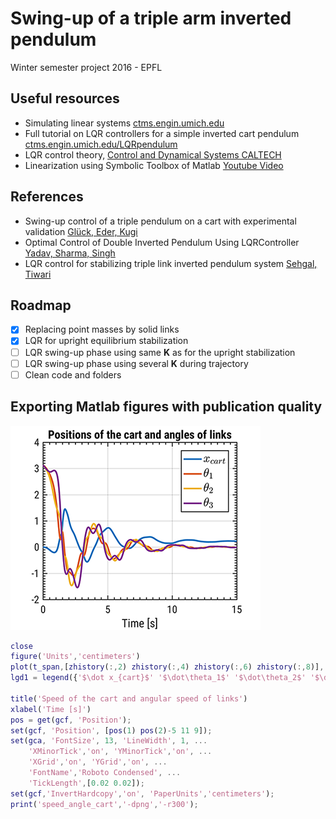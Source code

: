# Swing-up of a triple arm inverted pendulum
Winter semester project 2016 - EPFL

## Useful resources
- Simulating linear systems [ctms.engin.umich.edu](http://ctms.engin.umich.edu/CTMS/index.php?aux=Extras_lsim)
- Full tutorial on LQR controllers for a simple inverted cart pendulum [ctms.engin.umich.edu/LQRpendulum](http://ctms.engin.umich.edu/CTMS/index.php?example=InvertedPendulum&section=ControlStateSpace)
- LQR control theory, [Control and Dynamical Systems CALTECH](http://www.cds.caltech.edu/~murray/courses/cds110/wi06/lqr.pdf)
- Linearization using Symbolic Toolbox of Matlab [Youtube Video](https://www.youtube.com/watch?v=KXQKlpMXJYI)

## References
- Swing-up control of a triple pendulum on a cart with experimental validation [Glück, Eder, Kugi](http://www.acin.tuwien.ac.at/fileadmin/cds/pre_post_print/glueck2013.pdf)
- Optimal Control of Double Inverted Pendulum Using LQRController [Yadav, Sharma, Singh](https://fr.scribd.com/document/83077631/Optimal-Control-of-Double-Inverted-Pendulum-Using-LQR-Controller)
- LQR control for stabilizing triple link inverted pendulum system [Sehgal, Tiwari](https://www.researchgate.net/publication/261075270_LQR_control_for_stabilizing_triple_link_inverted_pendulum_system)

## Roadmap
- [x] Replacing point masses by solid links
- [x] LQR for upright equilibrium stabilization
- [ ] LQR swing-up phase using same **K** as for the upright stabilization
- [ ] LQR swing-up phase using several **K** during trajectory
- [ ] Clean code and folders

## Exporting Matlab figures with publication quality
![Graph sample](https://github.com/ngkamo/swing-up_triple_pendulum/blob/master/AAA_TRIPLEPENDULUM_CART_FINAL2_CONTROL/illustrations/position_angle_cart.png?raw=true)

```matlab
close
figure('Units','centimeters')
plot(t_span,[zhistory(:,2) zhistory(:,4) zhistory(:,6) zhistory(:,8)], 'LineWidth',2)
lgd1 = legend({'$\dot x_{cart}$' '$\dot\theta_1$' '$\dot\theta_2$' '$\dot\theta_3$'},'Interpreter','latex','FontSize', 14);

title('Speed of the cart and angular speed of links')
xlabel('Time [s]')
pos = get(gcf, 'Position');
set(gcf, 'Position', [pos(1) pos(2)-5 11 9]);
set(gca, 'FontSize', 13, 'LineWidth', 1, ...
    'XMinorTick','on', 'YMinorTick','on', ...
    'XGrid','on', 'YGrid','on', ...
    'FontName','Roboto Condensed', ...
    'TickLength',[0.02 0.02]);
set(gcf,'InvertHardcopy','on', 'PaperUnits','centimeters');
print('speed_angle_cart','-dpng','-r300');
```
